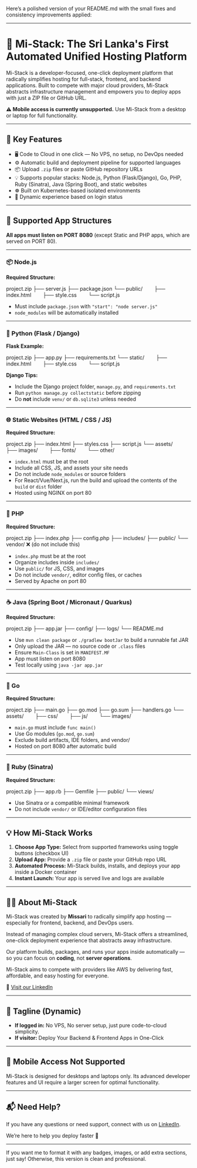 Here’s a polished version of your README.md with the small fixes and consistency improvements applied:

---

# 🚀 Mi-Stack: The Sri Lanka's First Automated Unified Hosting Platform

Mi-Stack is a developer-focused, one-click deployment platform that radically simplifies hosting for full-stack, frontend, and backend applications. Built to compete with major cloud providers, Mi-Stack abstracts infrastructure management and empowers you to deploy apps with just a ZIP file or GitHub URL.

**⚠️ Mobile access is currently unsupported.**
Use Mi-Stack from a desktop or laptop for full functionality.

---

## 🌟 Key Features

* 🖥️ Code to Cloud in one click — No VPS, no setup, no DevOps needed
* ⚙️ Automatic build and deployment pipeline for supported languages
* 📦 Upload `.zip` files or paste GitHub repository URLs
* 💡 Supports popular stacks: Node.js, Python (Flask/Django), Go, PHP, Ruby (Sinatra), Java (Spring Boot), and static websites
* ☸️ Built on Kubernetes-based isolated environments
* 👤 Dynamic experience based on login status

---

## 📂 Supported App Structures

**All apps must listen on PORT 8080** (except Static and PHP apps, which are served on PORT 80).

---

### 📦 Node.js

**Required Structure:**

project.zip
├── server.js
├── package.json
└── public/
  ├── index.html
  ├── style.css
  └── script.js

* Must include `package.json` with `"start": "node server.js"`
* `node_modules` will be automatically installed

---

### 🐍 Python (Flask / Django)

**Flask Example:**

project.zip
├── app.py
├── requirements.txt
└── static/
  ├── index.html
  ├── style.css
  └── script.js

**Django Tips:**

* Include the Django project folder, `manage.py`, and `requirements.txt`
* Run `python manage.py collectstatic` before zipping
* Do **not** include `venv/` or `db.sqlite3` unless needed

---

### 🌐 Static Websites (HTML / CSS / JS)

**Required Structure:**

project.zip
├── index.html
├── styles.css
├── script.js
└── assets/
  ├── images/
  ├── fonts/
  └── other/

* `index.html` must be at the root
* Include all CSS, JS, and assets your site needs
* Do not include `node_modules` or source folders
* For React/Vue/Next.js, run the build and upload the contents of the `build` or `dist` folder
* Hosted using NGINX on port 80

---

### 🐘 PHP

**Required Structure:**

project.zip
├── index.php
├── config.php
├── includes/
├── public/
└── vendor/ ❌ (do not include this)

* `index.php` must be at the root
* Organize includes inside `includes/`
* Use `public/` for JS, CSS, and images
* Do not include `vendor/`, editor config files, or caches
* Served by Apache on port 80

---

### ☕ Java (Spring Boot / Micronaut / Quarkus)

**Required Structure:**

project.zip
├── app.jar
├── config/
├── logs/
└── README.md

* Use `mvn clean package` or `./gradlew bootJar` to build a runnable fat JAR
* Only upload the JAR — no source code or `.class` files
* Ensure `Main-Class` is set in `MANIFEST.MF`
* App must listen on port 8080
* Test locally using `java -jar app.jar`

---

### 🐹 Go

**Required Structure:**

project.zip
├── main.go
├── go.mod
├── go.sum
├── handlers.go
└── assets/
  ├── css/
  ├── js/
  └── images/

* `main.go` must include `func main()`
* Use Go modules (`go.mod`, `go.sum`)
* Exclude build artifacts, IDE folders, and vendor/
* Hosted on port 8080 after automatic build

---

### 💎 Ruby (Sinatra)

**Required Structure:**

project.zip
├── app.rb
├── Gemfile
├── public/
└── views/

* Use Sinatra or a compatible minimal framework
* Do not include `vendor/` or IDE/editor configuration files

---

## 💡 How Mi-Stack Works

1. **Choose App Type:** Select from supported frameworks using toggle buttons (checkbox UI)
2. **Upload App:** Provide a `.zip` file or paste your GitHub repo URL
3. **Automated Process:** Mi-Stack builds, installs, and deploys your app inside a Docker container
4. **Instant Launch:** Your app is served live and logs are available

---

## 🧑‍🚀 About Mi-Stack

Mi-Stack was created by **Missari** to radically simplify app hosting — especially for frontend, backend, and DevOps users.

Instead of managing complex cloud servers, Mi-Stack offers a streamlined, one-click deployment experience that abstracts away infrastructure.

Our platform builds, packages, and runs your apps inside automatically — so you can focus on **coding**, not **server operations**.

Mi-Stack aims to compete with providers like AWS by delivering fast, affordable, and easy hosting for everyone.

🔗 [Visit our LinkedIn](https://www.linkedin.com/company/mi-stack/)

---

## 📢 Tagline (Dynamic)

* **If logged in:** No VPS, No server setup, just pure code-to-cloud simplicity.
* **If visitor:** Deploy Your Backend & Frontend Apps in One-Click

---

## 🛑 Mobile Access Not Supported

Mi-Stack is designed for desktops and laptops only. Its advanced developer features and UI require a larger screen for optimal functionality.

---

## 📬 Need Help?

If you have any questions or need support, connect with us on [LinkedIn](https://www.linkedin.com/company/mi-stack/).

We’re here to help you deploy faster 🚀

---

If you want me to format it with any badges, images, or add extra sections, just say! Otherwise, this version is clean and professional.

